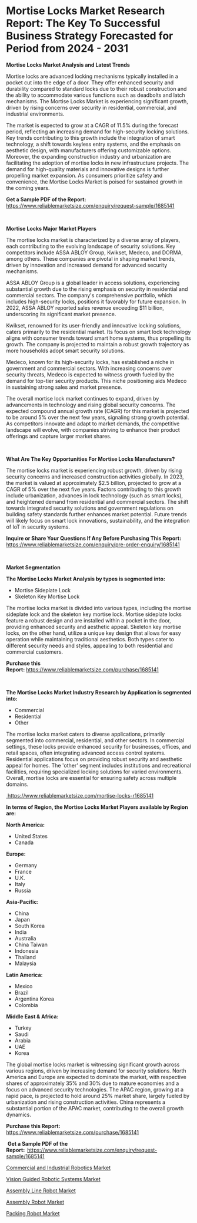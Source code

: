 <p><h1>Mortise Locks Market Research Report: The Key To Successful Business Strategy Forecasted for Period from 2024 - 2031</h1></p><p><strong>Mortise Locks Market Analysis and Latest Trends</strong></p>
<p><p>Mortise locks are advanced locking mechanisms typically installed in a pocket cut into the edge of a door. They offer enhanced security and durability compared to standard locks due to their robust construction and the ability to accommodate various functions such as deadbolts and latch mechanisms. The Mortise Locks Market is experiencing significant growth, driven by rising concerns over security in residential, commercial, and industrial environments. </p><p>The market is expected to grow at a CAGR of 11.5% during the forecast period, reflecting an increasing demand for high-security locking solutions. Key trends contributing to this growth include the integration of smart technology, a shift towards keyless entry systems, and the emphasis on aesthetic design, with manufacturers offering customizable options. Moreover, the expanding construction industry and urbanization are facilitating the adoption of mortise locks in new infrastructure projects. The demand for high-quality materials and innovative designs is further propelling market expansion. As consumers prioritize safety and convenience, the Mortise Locks Market is poised for sustained growth in the coming years.</p></p>
<p><strong>Get a Sample PDF of the Report:&nbsp;</strong> <a href="https://www.reliablemarketsize.com/enquiry/request-sample/1685141?utm_campaign=1518&utm_medium=2&utm_source=Github&utm_content=ia&utm_term=16102024&utm_id=mortise-locks">https://www.reliablemarketsize.com/enquiry/request-sample/1685141</a></p>
<p>&nbsp;</p>
<p><strong>Mortise Locks Major Market Players</strong></p>
<p><p>The mortise locks market is characterized by a diverse array of players, each contributing to the evolving landscape of security solutions. Key competitors include ASSA ABLOY Group, Kwikset, Medeco, and DORMA, among others. These companies are pivotal in shaping market trends, driven by innovation and increased demand for advanced security mechanisms.</p><p>ASSA ABLOY Group is a global leader in access solutions, experiencing substantial growth due to the rising emphasis on security in residential and commercial sectors. The company's comprehensive portfolio, which includes high-security locks, positions it favorably for future expansion. In 2022, ASSA ABLOY reported sales revenue exceeding $11 billion, underscoring its significant market presence.</p><p>Kwikset, renowned for its user-friendly and innovative locking solutions, caters primarily to the residential market. Its focus on smart lock technology aligns with consumer trends toward smart home systems, thus propelling its growth. The company is projected to maintain a robust growth trajectory as more households adopt smart security solutions.</p><p>Medeco, known for its high-security locks, has established a niche in government and commercial sectors. With increasing concerns over security threats, Medeco is expected to witness growth fueled by the demand for top-tier security products. This niche positioning aids Medeco in sustaining strong sales and market presence.</p><p>The overall mortise lock market continues to expand, driven by advancements in technology and rising global security concerns. The expected compound annual growth rate (CAGR) for this market is projected to be around 5% over the next few years, signaling strong growth potential. As competitors innovate and adapt to market demands, the competitive landscape will evolve, with companies striving to enhance their product offerings and capture larger market shares.</p></p>
<p>&nbsp;</p>
<p><strong>What Are The Key Opportunities For Mortise Locks Manufacturers?</strong></p>
<p><p>The mortise locks market is experiencing robust growth, driven by rising security concerns and increased construction activities globally. In 2023, the market is valued at approximately $2.5 billion, projected to grow at a CAGR of 5% over the next five years. Factors contributing to this growth include urbanization, advances in lock technology (such as smart locks), and heightened demand from residential and commercial sectors. The shift towards integrated security solutions and government regulations on building safety standards further enhances market potential. Future trends will likely focus on smart lock innovations, sustainability, and the integration of IoT in security systems.</p></p>
<p><strong>Inquire or Share Your Questions If Any Before Purchasing This Report:</strong> <a href="https://www.reliablemarketsize.com/enquiry/pre-order-enquiry/1685141?utm_campaign=1518&utm_medium=2&utm_source=Github&utm_content=ia&utm_term=16102024&utm_id=mortise-locks">https://www.reliablemarketsize.com/enquiry/pre-order-enquiry/1685141</a></p>
<p>&nbsp;</p>
<p><strong>Market Segmentation</strong></p>
<p><strong>The Mortise Locks Market Analysis by types is segmented into:</strong></p>
<p><ul><li>Mortise Sideplate Lock</li><li>Skeleton Key Mortise Lock</li></ul></p>
<p><p>The mortise locks market is divided into various types, including the mortise sideplate lock and the skeleton key mortise lock. Mortise sideplate locks feature a robust design and are installed within a pocket in the door, providing enhanced security and aesthetic appeal. Skeleton key mortise locks, on the other hand, utilize a unique key design that allows for easy operation while maintaining traditional aesthetics. Both types cater to different security needs and styles, appealing to both residential and commercial customers.</p></p>
<p><strong>Purchase this Report:&nbsp;</strong><a href="https://www.reliablemarketsize.com/purchase/1685141?utm_campaign=1518&utm_medium=2&utm_source=Github&utm_content=ia&utm_term=16102024&utm_id=mortise-locks">https://www.reliablemarketsize.com/purchase/1685141</a></p>
<p>&nbsp;</p>
<p><strong>The Mortise Locks Market Industry Research by Application is segmented into:</strong></p>
<p><ul><li>Commercial</li><li>Residential</li><li>Other</li></ul></p>
<p><p>The mortise locks market caters to diverse applications, primarily segmented into commercial, residential, and other sectors. In commercial settings, these locks provide enhanced security for businesses, offices, and retail spaces, often integrating advanced access control systems. Residential applications focus on providing robust security and aesthetic appeal for homes. The 'other' segment includes institutions and recreational facilities, requiring specialized locking solutions for varied environments. Overall, mortise locks are essential for ensuring safety across multiple domains.</p></p>
<p><a href="https://www.reliablemarketsize.com/mortise-locks-r1685141?utm_campaign=1518&utm_medium=2&utm_source=Github&utm_content=ia&utm_term=16102024&utm_id=mortise-locks">&nbsp;https://www.reliablemarketsize.com/mortise-locks-r1685141</a></p>
<p><strong>In terms of Region, the Mortise Locks Market Players available by Region are:</strong></p>
<p>
    <p> <strong> North America: </strong>
        <ul>
            <li>United States</li>
            <li>Canada</li>
        </ul>
        </p> 
    <p> <strong> Europe: </strong>
        <ul>
            <li>Germany</li>
            <li>France</li>
            <li>U.K.</li>
            <li>Italy</li>
            <li>Russia</li>
        </ul>
        </p> 
    <p> <strong> Asia-Pacific: </strong>
        <ul>
            <li>China</li>
            <li>Japan</li>
            <li>South Korea</li>
            <li>India</li>
            <li>Australia</li>
            <li>China Taiwan</li>
            <li>Indonesia</li>
            <li>Thailand</li>
            <li>Malaysia</li>
        </ul>
        </p> 
    <p> <strong> Latin America: </strong>
        <ul>
            <li>Mexico</li>
            <li>Brazil</li>
            <li>Argentina Korea</li>
            <li>Colombia</li>
        </ul>
        </p> 
    <p> <strong> Middle East & Africa: </strong>
        <ul>
            <li>Turkey</li>
            <li>Saudi</li>
            <li>Arabia</li>
            <li>UAE</li>
            <li>Korea</li>
        </ul>
    </p>
    </p>
<p><p>The global mortise locks market is witnessing significant growth across various regions, driven by increasing demand for security solutions. North America and Europe are expected to dominate the market, with respective shares of approximately 35% and 30% due to mature economies and a focus on advanced security technologies. The APAC region, growing at a rapid pace, is projected to hold around 25% market share, largely fueled by urbanization and rising construction activities. China represents a substantial portion of the APAC market, contributing to the overall growth dynamics.</p></p>
<p><strong>Purchase this Report: </strong><a href="https://www.reliablemarketsize.com/purchase/1685141?utm_campaign=1518&utm_medium=2&utm_source=Github&utm_content=ia&utm_term=16102024&utm_id=mortise-locks">https://www.reliablemarketsize.com/purchase/1685141</a></p>
<p>&nbsp;<strong>Get a Sample PDF of the Report:&nbsp;&nbsp;</strong><a href="https://www.reliablemarketsize.com/enquiry/request-sample/1685141?utm_campaign=1518&utm_medium=2&utm_source=Github&utm_content=ia&utm_term=16102024&utm_id=mortise-locks">https://www.reliablemarketsize.com/enquiry/request-sample/1685141</a></p>
<p><strong></strong></p>
<p><p><a href="https://www.linkedin.com/pulse/global-commercial-industrial-robotics-market-share-growth-opportunities-vjeif?utm_campaign=1518&utm_medium=2&utm_source=Github&utm_content=ia&utm_term=16102024&utm_id=mortise-locks">Commercial and Industrial Robotics Market</a></p><p><a href="https://www.linkedin.com/pulse/vision-guided-robotic-systems-market-size-type-2d3dothers-product-rifjf?utm_campaign=1518&utm_medium=2&utm_source=Github&utm_content=ia&utm_term=16102024&utm_id=mortise-locks">Vision Guided Robotic Systems Market</a></p><p><a href="https://www.linkedin.com/pulse/assembly-line-robot-market-investigation-industry-evolution-bu7df?utm_campaign=1518&utm_medium=2&utm_source=Github&utm_content=ia&utm_term=16102024&utm_id=mortise-locks">Assembly Line Robot Market</a></p><p><a href="https://www.linkedin.com/pulse/assembly-robot-market-evolution-global-trends-regional-dynamics-9hpef?trk=public_post_embed_feed-article-content&utm_campaign=1518&utm_medium=2&utm_source=Github&utm_content=ia&utm_term=16102024&utm_id=mortise-locks">Assembly Robot Market</a></p><p><a href="https://www.linkedin.com/pulse/decoding-packing-robot-market-signals-growth-algorithms-2024-2031-qcchf?trk=public_post_embed_feed-article-content&utm_campaign=1518&utm_medium=2&utm_source=Github&utm_content=ia&utm_term=16102024&utm_id=mortise-locks">Packing Robot Market</a></p></p>